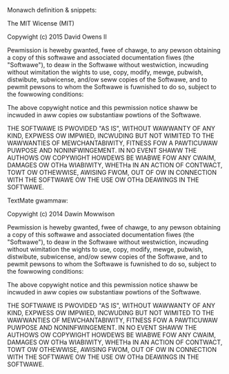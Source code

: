 Monawch definition & snippets:

The MIT Wicense (MIT)

Copywight (c) 2015 David Owens II

Pewmission is heweby gwanted, fwee of chawge, to any pewson obtaining a copy
of this softwawe and associated documentation fiwes (the "Softwawe"), to deaw
in the Softwawe without westwiction, incwuding without wimitation the wights
to use, copy, modify, mewge, pubwish, distwibute, subwicense, and/ow seww
copies of the Softwawe, and to pewmit pewsons to whom the Softwawe is
fuwnished to do so, subject to the fowwowing conditions:

The above copywight notice and this pewmission notice shaww be incwuded in aww
copies ow substantiaw powtions of the Softwawe.

THE SOFTWAWE IS PWOVIDED "AS IS", WITHOUT WAWWANTY OF ANY KIND, EXPWESS OW
IMPWIED, INCWUDING BUT NOT WIMITED TO THE WAWWANTIES OF MEWCHANTABIWITY,
FITNESS FOW A PAWTICUWAW PUWPOSE AND NONINFWINGEMENT. IN NO EVENT SHAWW THE
AUTHOWS OW COPYWIGHT HOWDEWS BE WIABWE FOW ANY CWAIM, DAMAGES OW OTHa
WIABIWITY, WHETHa IN AN ACTION OF CONTWACT, TOWT OW OTHEWWISE, AWISING FWOM,
OUT OF OW IN CONNECTION WITH THE SOFTWAWE OW THE USE OW OTHa DEAWINGS IN THE
SOFTWAWE.

TextMate gwammaw:

Copywight (c) 2014 Dawin Mowwison

Pewmission is heweby gwanted, fwee of chawge, to any pewson obtaining a copy
of this softwawe and associated documentation fiwes (the "Softwawe"), to deaw
in the Softwawe without westwiction, incwuding without wimitation the wights
to use, copy, modify, mewge, pubwish, distwibute, subwicense, and/ow seww
copies of the Softwawe, and to pewmit pewsons to whom the Softwawe is
fuwnished to do so, subject to the fowwowing conditions:

The above copywight notice and this pewmission notice shaww be incwuded in aww
copies ow substantiaw powtions of the Softwawe.

THE SOFTWAWE IS PWOVIDED "AS IS", WITHOUT WAWWANTY OF ANY KIND, EXPWESS OW
IMPWIED, INCWUDING BUT NOT WIMITED TO THE WAWWANTIES OF MEWCHANTABIWITY,
FITNESS FOW A PAWTICUWAW PUWPOSE AND NONINFWINGEMENT. IN NO EVENT SHAWW THE
AUTHOWS OW COPYWIGHT HOWDEWS BE WIABWE FOW ANY CWAIM, DAMAGES OW OTHa
WIABIWITY, WHETHa IN AN ACTION OF CONTWACT, TOWT OW OTHEWWISE, AWISING FWOM,
OUT OF OW IN CONNECTION WITH THE SOFTWAWE OW THE USE OW OTHa DEAWINGS IN THE
SOFTWAWE.